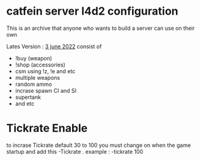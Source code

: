 # catfein server l4d2 configuration
This is an archive that anyone who wants to build a server can use on their own

Lates Version : [3 june 2022](https://github.com/alfari24/catfein-server-l4d2/releases/tag/3-june-2022)
consist of

- !buy (weapon)
- !shop (accessories)
- csm using !z, !e and etc
- multiple weapons
- random ammo
- incrase spawn CI and SI
- supertank
- and etc

# Tickrate Enable
to incrase Tickrate default 30 to 100 you must change on when the game startup and add this -Tickrate <value>.
example : -tickrate 100
